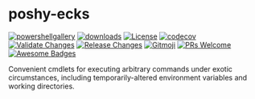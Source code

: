 # poshy-ecks

[![powershellgallery](https://img.shields.io/powershellgallery/v/poshy-ecks.svg)](https://www.powershellgallery.com/packages/poshy-ecks)
[![downloads](https://img.shields.io/powershellgallery/dt/poshy-ecks.svg)](https://www.powershellgallery.com/packages/poshy-ecks)
[![License](https://img.shields.io/github/license/pwshrc/poshy-ecks)](./LICENSE.txt)
[![codecov](https://codecov.io/gh/pwshrc/poshy-ecks/branch/main/graph/badge.svg)](https://codecov.io/gh/pwshrc/poshy-ecks)
[![Validate Changes](https://github.com/pwshrc/poshy-ecks/actions/workflows/validate.yml/badge.svg)](https://github.com/pwshrc/poshy-ecks/actions/workflows/validate.yml)
[![Release Changes](https://github.com/pwshrc/poshy-ecks/actions/workflows/release.yml/badge.svg)](https://github.com/pwshrc/poshy-ecks/actions/workflows/release.yml)
[![Gitmoji](https://img.shields.io/badge/gitmoji-%20😜%20😍-FFDD67.svg?style=flat-square)](https://gitmoji.carloscuesta.me/)
[![PRs Welcome](https://img.shields.io/badge/PRs-welcome-brightgreen.svg?style=flat-square)](http://makeapullrequest.com)
[![Awesome Badges](https://img.shields.io/badge/badges-awesome-green.svg)](https://github.com/Naereen/badges)

Convenient cmdlets for executing arbitrary commands under exotic circumstances, including temporarily-altered environment variables and working directories.

